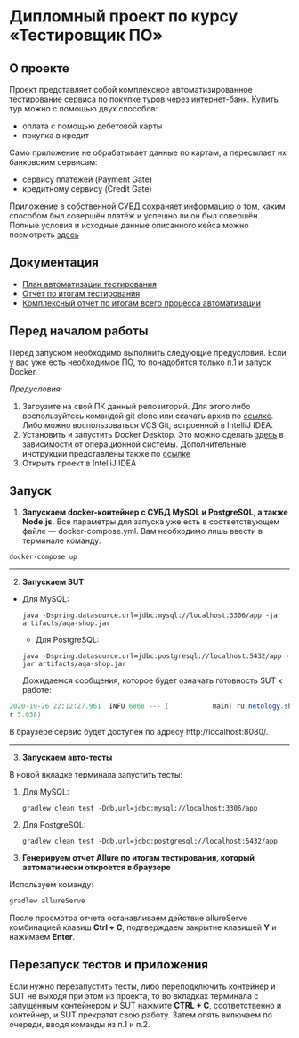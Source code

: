 # Дипломный проект по курсу «Тестировщик ПО»
## О проекте

Проект представляет собой комплексное автоматизированное тестирование сервиса по покупке туров через интернет-банк. Купить тур можно с помощью двух способов:
- оплата с помощью дебетовой карты
- покупка в кредит

Само приложение не обрабатывает данные по картам, а пересылает их банковским сервисам:
- сервису платежей (Payment Gate)
- кредитному сервису (Credit Gate)

Приложение в собственной СУБД сохраняет информацию о том, каким способом был совершён платёж и успешно ли он был совершён.
Полные условия и исходные данные описанного кейса можно посмотреть [здесь](https://github.com/netology-code/qa-diploma)

## Документация

- [План автоматизации тестирования](https://github.com/Rina043/Diploma_qa/blob/main/documents/Plan.md)
- [Отчет по итогам тестирования](https://github.com/Rina043/Diploma_qa/blob/main/documents/Report.md)
- [Комплексный отчет по итогам всего процесса автоматизации](https://github.com/Rina043/Diploma_qa/blob/main/documents/Summary.md)

## **Перед началом работы**

Перед запуском необходимо выполнить следующие предусловия. Если у вас уже есть необходимое ПО, то понадобится только п.1 и запуск Docker.

*Предусловия:*

1. Загрузите на свой ПК данный репозиторий. Для этого либо воспользуйтесь командой git clone или скачать архив по [ссылке](https://github.com/Rina043/Diploma_qa). Либо можно воспользоваться VCS Git, встроенной в
   IntelliJ IDEA.
2. Установить и запустить Docker Desktop. Это можно сделать [здесь](https://docs.docker.com/desktop/) в зависимости от операционной системы. Дополнительные инструкции представлены также по [ссылке](https://github.com/netology-code/aqa-homeworks/blob/master/docker/installation.md)
3. Открыть проект в IntelliJ IDEA

## **Запуск**
1. **Запускаем docker-контейнер с СУБД MySQL и PostgreSQL, а также Node.js.**
   Все параметры для запуска уже есть в соответствующем файле — docker-compose.yml. Вам необходимо лишь ввести в терминале команду:
```
docker-compose up
```

---------

2. **Запускаем SUT**
* Для MySQL:
   ```
   java -Dspring.datasource.url=jdbc:mysql://localhost:3306/app -jar artifacts/aqa-shop.jar
   ```
   * Для PostgreSQL:
   ```
   java -Dspring.datasource.url=jdbc:postgresql://localhost:5432/app -jar artifacts/aqa-shop.jar
   ```
  Дожидаемся сообщения, которое будет означать готовность SUT к работе:
```java
2020-10-26 22:12:27.961  INFO 6868 --- [           main] ru.netology.shop.ShopApplication         : Started ShopApplication in 4.56 seconds (JVM running fo
r 5.038)
```

В браузере сервис будет доступен по адресу http://localhost:8080/.

---------
3. **Запускаем авто-тесты**
   
В новой вкладке терминала запустить тесты:
1. Для MySQL:
   ```
   gradlew clean test -Ddb.url=jdbc:mysql://localhost:3306/app
   ```
1. Для PostgreSQL:
   ```
   gradlew clean test -Ddb.url=jdbc:postgresql://localhost:5432/app
   ```

4. **Генерируем отчет Allure по итогам тестирования, который автоматически откроется в браузере**

Используем команду:
```java
gradlew allureServe
```
После просмотра отчета останавливаем действие allureServe комбинацией клавиш **Ctrl + C**, подтверждаем закрытие клавишей **Y** и нажимаем **Enter**.

## **Перезапуск тестов и приложения**
Если нужно перезапустить тесты, либо переподключить контейнер и SUT не выходя при этом из проекта, то во вкладках терминала с запущенным контейнером
и SUT нажмите **CTRL + C**, соответственно и контейнер, и SUT прекратят свою работу. Затем опять включаем по очереди, вводя команды из п.1 и п.2.
